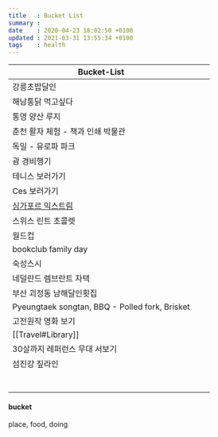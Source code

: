 ```yaml
---
title   : Bucket List
summary :
date    : 2020-04-23 18:02:50 +0100
updated : 2021-03-31 13:55:34 +0100
tags    : health
---
```


| Bucket-List                                                  |      |      |
| ------------------------------------------------------------ | ---- | ---- |
| 강릉초밥달인                                                 |      |      |
| 해남통닭 먹고싶다                                            |      |      |
| 통영 양산 루지                                               |      |      |
| 춘천 활자 체험 - 책과 인쇄 박물관                            |      |      |
| 독일 - 유로파 파크                                           |      |      |
| 괌 경비행기                                                  |      |      |
| 테니스 보러가기                                              |      |      |
| Ces 보러가기                                                 |      |      |
| [싱가포르 익스트림](http://blog.tnote.kr/221020286684)       |      |      |
| 스위스 린트 초콜렛                                           |      |      |
| 월드컵                                                       |      |      |
| bookclub family day                                          |      |      |
| 숙성스시                                                     |      |      |
| 네덜란드 렘브란트 자택                                       |      |      |
| 부산 괴정동 남해달인횟집                                     |      |      |
| Pyeungtaek songtan, BBQ - Polled fork, Brisket               |      |      |
| 고전원작 영화 보기                                           |      |      |
| [[Travel#Library]]                                           |      |      |
| 30살까지 레퍼런스 무대 서보기                                |      |      |
| 섬진강 짚라인                                                |      |      |
|                                                              |      |      |
|                                                              |      |      |
|                                                              |      |      |
|                                                              |      |      |
|                                                              |      |      |
|                                                              |      |      |
|                                                              |      |      |



#### bucket
place, food, doing
